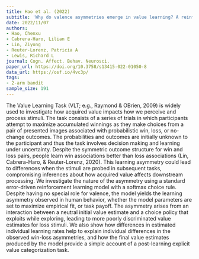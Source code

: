 ```yaml
---
title: Hao et al. (2022)
subtitle: 'Why do valence asymmetries emerge in value learning? A reinforcement learning account'
date: 2022/11/07
authors:
- Hao, Chenxu
- Cabrera-Haro, Lilian E
- Lin, Ziyong
- Reuter-Lorenz, Patricia A
- Lewis, Richard L
journal: Cogn. Affect. Behav. Neurosci.
paper_url: https://doi.org/10.3758/s13415-022-01050-8
data_url: https://osf.io/4vc3p/
tags:
- 2-arm bandit
sample_size: 191
---
```


The Value Learning Task (VLT; e.g., Raymond & OBrien, 2009) is widely used to investigate how acquired value impacts how we perceive and process stimuli. The task consists of a series of trials in which participants attempt to maximize accumulated winnings as they make choices from a pair of presented images associated with probabilistic win, loss, or no-change outcomes. The probabilities and outcomes are initially unknown to the participant and thus the task involves decision making and learning under uncertainty. Despite the symmetric outcome structure for win and loss pairs, people learn win associations better than loss associations (Lin, Cabrera-Haro, & Reuter-Lorenz, 2020). This learning asymmetry could lead to differences when the stimuli are probed in subsequent tasks, compromising inferences about how acquired value affects downstream processing. We investigate the nature of the asymmetry using a standard error-driven reinforcement learning model with a softmax choice rule. Despite having no special role for valence, the model yields the learning asymmetry observed in human behavior, whether the model parameters are set to maximize empirical fit, or task payoff. The asymmetry arises from an interaction between a neutral initial value estimate and a choice policy that exploits while exploring, leading to more poorly discriminated value estimates for loss stimuli. We also show how differences in estimated individual learning rates help to explain individual differences in the observed win-loss asymmetries, and how the final value estimates produced by the model provide a simple account of a post-learning explicit value categorization task.
